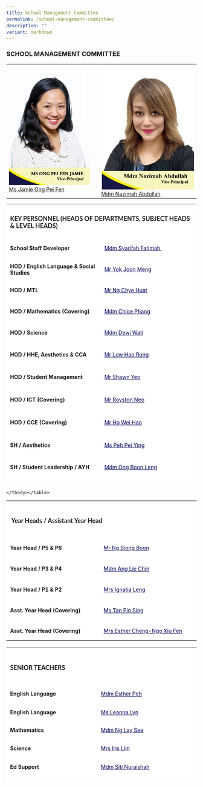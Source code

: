 ```yaml
---
title: School Management Committee
permalink: /school-management-committee/
description: ""
variant: markdown
---
```

### SCHOOL MANAGEMENT COMMITTEE



<table style="border:0px solid black">
	<tbody><tr>
		<td colspan="1">
			</td></tr><tr>
						<td width="23.5%">
			<img src="/images/Ms-Ong-Pei-Fen-Jamie-214x300.jpg"><br>
							<a href="mailto:Jamie_ONG@schools.gov.sg">Ms Jamie Ong Pei Fen</a>
		</td>
						<td width="25%">
			<img src="/images/Mdm_Nazimah1.png"><br>
			<a href="mailto:nazimah_abdullah@schools.gov.sg">Mdm Nazimah Abdullah</a>
		</td>
					</tr>
</tbody></table>


<table style="box-sizing: inherit; border-collapse: collapse; border-spacing: 0px; max-width: 100%; height: 739px; width: 867.982px; background-color: rgb(255, 255, 255);" cellpadding="0" cellspacing="0" width="99.9985%" border="0" class="inner-table"><tbody style="box-sizing: inherit;"><tr style="box-sizing: inherit; background: rgb(255, 255, 255); height: 22px;"><td style="box-sizing: inherit; padding: 5px 10px; width: 858.008px; height: 22px;" colspan="2" class="xl65"><h3 style="box-sizing: inherit; font-family: Lato, sans-serif;"><strong style="box-sizing: inherit; font-weight: bold;">KEY PERSONNEL (HEADS OF DEPARTMENTS, SUBJECT HEADS &amp; LEVEL HEADS)</strong></h3></td></tr><tr style="box-sizing: inherit; background: rgb(230, 230, 230); height: 47px;"><td style="box-sizing: inherit; padding: 5px 10px; width: 407.187px; height: 47px; background-color: rgb(255, 255, 255);"><strong style="box-sizing: inherit; font-weight: bold;">School Staff Developer</strong></td><td style="box-sizing: inherit; padding: 5px 10px; width: 450.82px; height: 47px; background-color: rgb(255, 255, 255);"><a style="box-sizing: inherit; background-color: transparent; transition: all 0.25s ease-in-out 0s; text-decoration: underline; color: rgb(1, 0, 91);" href="mailto:syarifah_fatimah@moe.edu.sg">Mdm Syarifah Fatimah&nbsp;</a></td></tr><tr style="box-sizing: inherit; background: rgb(255, 255, 255); height: 45px;"><td style="box-sizing: inherit; padding: 5px 10px; width: 407.187px; height: 45px; background-color: rgb(255, 255, 255);"><strong style="box-sizing: inherit; font-weight: bold;">HOD / English Language &amp; Social Studies</strong></td><td style="box-sizing: inherit; padding: 5px 10px; width: 450.82px; height: 45px; background-color: rgb(255, 255, 255);"><a style="box-sizing: inherit; background-color: transparent; transition: all 0.25s ease-in-out 0s; text-decoration: underline; color: rgb(1, 0, 91);" href="mailto:yok_joon_meng@moe.edu.sg">Mr Yok Joon Meng</a></td></tr><tr style="box-sizing: inherit; background: rgb(230, 230, 230); height: 45px;"><td style="box-sizing: inherit; padding: 5px 10px; width: 407.187px; height: 45px; background-color: rgb(255, 255, 255);"><strong style="box-sizing: inherit; font-weight: bold;">HOD / MTL</strong></td><td style="box-sizing: inherit; padding: 5px 10px; width: 450.82px; height: 45px; background-color: rgb(255, 255, 255);"><a style="box-sizing: inherit; background-color: transparent; transition: all 0.25s ease-in-out 0s; text-decoration: underline; color: rgb(1, 0, 91);" href="mailto:ng_chye_huat@moe.edu.sg">Mr Ng Chye Huat</a></td></tr><tr style="box-sizing: inherit; background: rgb(255, 255, 255); height: 46px;"><td style="box-sizing: inherit; padding: 5px 10px; width: 407.187px; height: 46px; background-color: rgb(255, 255, 255);"><strong style="box-sizing: inherit; font-weight: bold;">HOD / Mathematics (Covering)</strong></td><td style="box-sizing: inherit; padding: 5px 10px; width: 450.82px; height: 46px; background-color: rgb(255, 255, 255);"><a style="box-sizing: inherit; background-color: transparent; transition: all 0.25s ease-in-out 0s; text-decoration: underline; color: rgb(1, 0, 91);" href="mailto:phang_yan_fen@moe.edu.sg">Mdm Chloe Phang</a></td></tr><tr style="box-sizing: inherit; background: rgb(230, 230, 230); height: 47px;"><td style="box-sizing: inherit; padding: 5px 10px; width: 407.187px; height: 47px; background-color: rgb(255, 255, 255);"><strong style="box-sizing: inherit; font-weight: bold;">HOD / Science</strong></td><td style="box-sizing: inherit; padding: 5px 10px; width: 450.82px; height: 47px; background-color: rgb(255, 255, 255);"><a style="box-sizing: inherit; background-color: transparent; transition: all 0.25s ease-in-out 0s; text-decoration: underline; color: rgb(1, 0, 91);" href="mailto:dewi_wati_rahmat@moe.edu.sg">Mdm Dewi Wati</a></td></tr><tr style="box-sizing: inherit; background: rgb(255, 255, 255); height: 48px;"><td style="box-sizing: inherit; padding: 5px 10px; width: 407.187px; height: 48px; background-color: rgb(255, 255, 255);"><strong style="box-sizing: inherit; font-weight: bold;">HOD / HHE, Aesthetics &amp; CCA</strong></td><td style="box-sizing: inherit; padding: 5px 10px; width: 450.82px; height: 48px; background-color: rgb(255, 255, 255);"><a style="box-sizing: inherit; background-color: transparent; transition: all 0.25s ease-in-out 0s; text-decoration: underline; color: rgb(1, 0, 91);" href="mailto:low_kok_chiah@moe.edu.sg">Mr Low Hao Rong</a></td></tr><tr style="box-sizing: inherit; background: rgb(230, 230, 230); height: 50px;"><td style="box-sizing: inherit; padding: 5px 10px; width: 407.187px; height: 50px; background-color: rgb(255, 255, 255);"><strong style="box-sizing: inherit; font-weight: bold;">HOD / Student Management</strong></td><td style="box-sizing: inherit; padding: 5px 10px; width: 450.82px; height: 50px; background-color: rgb(255, 255, 255);"><a style="box-sizing: inherit; background-color: transparent; transition: all 0.25s ease-in-out 0s; text-decoration: underline; color: rgb(1, 0, 91);" href="mailto:yeo_chi_kin_shawn@moe.edu.sg">Mr Shawn Yeo</a></td></tr><tr style="box-sizing: inherit; background: rgb(255, 255, 255); height: 50px;"><td style="box-sizing: inherit; padding: 5px 10px; width: 407.187px; height: 50px; background-color: rgb(255, 255, 255);"><strong style="box-sizing: inherit; font-weight: bold;">HOD / ICT (Covering)</strong></td><td style="box-sizing: inherit; padding: 5px 10px; width: 450.82px; height: 50px; background-color: rgb(255, 255, 255);"><a style="box-sizing: inherit; background-color: transparent; transition: all 0.25s ease-in-out 0s; text-decoration: underline; color: rgb(1, 0, 91);" href="mailto:Royston_Neo_Li_Ren@moe.edu.sg">Mr Royston Neo</a></td></tr><tr style="box-sizing: inherit; background: rgb(230, 230, 230); height: 50px;"><td style="box-sizing: inherit; padding: 5px 10px; width: 407.187px; height: 50px; background-color: rgb(255, 255, 255);"><strong style="box-sizing: inherit; font-weight: bold;">HOD / CCE (Covering)</strong></td><td style="box-sizing: inherit; padding: 5px 10px; width: 450.82px; height: 50px; background-color: rgb(255, 255, 255);"><a style="box-sizing: inherit; background-color: transparent; transition: all 0.25s ease-in-out 0s; text-decoration: underline; color: rgb(1, 0, 91);" href="mailto:ho_wei_hao@moe.edu.sg"><span style="box-sizing: inherit;" id="cloak220af62f590afa6c1747480382569a8b">Mr Ho Wei Hao</span></a></td></tr><tr style="box-sizing: inherit; background: rgb(255, 255, 255); height: 51px;"><td style="box-sizing: inherit; padding: 5px 10px; width: 407.187px; height: 51px; background-color: rgb(255, 255, 255);"><strong style="box-sizing: inherit; font-weight: bold;">SH / Aesthetics</strong></td><td style="box-sizing: inherit; padding: 5px 10px; width: 450.82px; height: 51px; background-color: rgb(255, 255, 255);"><a style="box-sizing: inherit; background-color: transparent; transition: all 0.25s ease-in-out 0s; text-decoration: underline; color: rgb(1, 0, 91);" href="mailto:peh_pei_ying@moe.edu.sg">Ms Peh Pei Ying</a></td></tr><tr style="box-sizing: inherit; background: rgb(230, 230, 230); height: 10px;"><td style="box-sizing: inherit; padding: 5px 10px; width: 407.187px; height: 10px; background-color: rgb(255, 255, 255);"><p style="box-sizing: inherit; font-size: 1em;"><strong style="box-sizing: inherit; font-weight: bold;">SH / Student Leadership / AYH </strong></p></td><td style="box-sizing: inherit; padding: 5px 10px; width: 450.82px; height: 10px; background-color: rgb(255, 255, 255);"><p style="box-sizing: inherit; font-size: 1em;"><a style="box-sizing: inherit; background-color: transparent; transition: all 0.25s ease-in-out 0s; text-decoration: underline; color: rgb(1, 0, 91);" href="mailto:ong_boon_leng@moe.edu.sg">Mdm Ong Boon Leng</a></p></td></tr><tr style="box-sizing: inherit; background: rgb(255, 255, 255); height: 47px;"><td style="box-sizing: inherit; padding: 5px 10px; width: 407.187px; height: 47px; background-color: rgb(255, 255, 255);"><strong style="box-sizing: inherit; font-weight: bold;">SH/CCE (Covering)</strong></td><td style="box-sizing: inherit; padding: 5px 10px; width: 450.82px; height: 47px; background-color: rgb(255, 255, 255);"><a style="box-sizing: inherit; background-color: transparent; transition: all 0.25s ease-in-out 0s; text-decoration: underline; color: rgb(1, 0, 91);" href="mailto:tan_xin_hui_shelwyn@moe.edu.sg">Ms Shelwyn Tan</a></td></tr><tr style="box-sizing: inherit; background: rgb(230, 230, 230); height: 23px;"><td style="box-sizing: inherit; padding: 5px 10px; width: 407.187px; height: 23px; background-color: rgb(255, 255, 255);"><p style="box-sizing: inherit; font-size: 1em;"><strong style="box-sizing: inherit; font-weight: bold;">LH / English Language &amp; 21CC</strong></p></td><td style="box-sizing: inherit; padding: 5px 10px; width: 450.82px; height: 23px; background-color: rgb(255, 255, 255);"><p style="box-sizing: inherit; font-size: 1em;"><a style="box-sizing: inherit; background-color: transparent; transition: all 0.25s ease-in-out 0s; text-decoration: underline; color: rgb(1, 0, 91);" href="mailto:tan_eng_ling_catherine@moe.edu.sg">Mdm Catherine Tan</a></p></td></tr><tr style="box-sizing: inherit; background: rgb(255, 255, 255); height: 49px;"><td style="box-sizing: inherit; padding: 5px 10px; width: 407.187px; height: 49px; background-color: rgb(255, 255, 255);"><strong style="box-sizing: inherit; font-weight: bold;">LH / Chinese Language &amp; Culture</strong></td><td style="box-sizing: inherit; padding: 5px 10px; width: 450.82px; height: 49px; background-color: rgb(255, 255, 255);"><a style="box-sizing: inherit; background-color: transparent; transition: all 0.25s ease-in-out 0s; text-decoration: underline; color: rgb(1, 0, 91);" href="mailto:cai_hanfeng@moe.edu.sg">Mr Cai Hanfeng</a></td></tr><tr style="box-sizing: inherit; background: rgb(230, 230, 230); height: 43px;"></tr></tbody></table>

<table style="box-sizing: inherit; border-collapse: collapse; border-spacing: 0px; max-width: 100%; height: 374px; width: 867.995px; background-color: rgb(255, 255, 255);" cellpadding="0" cellspacing="0" width="100%" border="0" class="inner-table"><tbody style="box-sizing: inherit;"><tr style="box-sizing: inherit; background: rgb(255, 255, 255); height: 86px;"><td style="box-sizing: inherit; padding: 5px 10px; width: 867.995px; height: 86px; background-color: rgb(255, 255, 255);" colspan="2" class="xl65"><h3 style="box-sizing: inherit; font-family: Lato, sans-serif;"><strong style="box-sizing: inherit; font-weight: bold;">&nbsp;Year Heads / Assistant Year Head</strong></h3></td></tr><tr style="box-sizing: inherit; background: rgb(230, 230, 230); height: 44px;"><td style="box-sizing: inherit; padding: 5px 10px; width: 412.37px; height: 44px; background-color: rgb(255, 255, 255);"><strong style="box-sizing: inherit; font-weight: bold;"><b style="box-sizing: inherit; font-weight: bold;">Year Head / P5 &amp; P6</b></strong></td><td style="box-sizing: inherit; padding: 5px 10px; width: 455.625px; height: 44px; background-color: rgb(255, 255, 255);"><a style="box-sizing: inherit; background-color: transparent; transition: all 0.25s ease-in-out 0s; text-decoration: underline; color: rgb(1, 0, 91);" href="mailto:ng_siong_boon@moe.edu.sg">Mr Ng Siong Boon</a></td></tr><tr style="box-sizing: inherit; background: rgb(255, 255, 255); height: 46px;"><td style="box-sizing: inherit; padding: 5px 10px; width: 412.37px; height: 46px; background-color: rgb(255, 255, 255);"><strong style="box-sizing: inherit; font-weight: bold;"><b style="box-sizing: inherit; font-weight: bold;">Year Head / P3 &amp; P4</b></strong></td><td style="box-sizing: inherit; padding: 5px 10px; width: 455.625px; height: 46px; background-color: rgb(255, 255, 255);"><a style="box-sizing: inherit; background-color: transparent; transition: all 0.25s ease-in-out 0s; text-decoration: underline; color: rgb(1, 0, 91);" href="mailto:ang_lie_chin@moe.edu.sg">Mdm Ang Lie Chin</a></td></tr><tr style="box-sizing: inherit; background: rgb(230, 230, 230); height: 45px;"><td style="box-sizing: inherit; padding: 5px 10px; width: 412.37px; height: 45px; background-color: rgb(255, 255, 255);"><strong style="box-sizing: inherit; font-weight: bold;">Year Head / P1 &amp; P2&nbsp;</strong></td><td style="box-sizing: inherit; padding: 5px 10px; width: 455.625px; height: 45px; background-color: rgb(255, 255, 255);"><a style="box-sizing: inherit; background-color: transparent; transition: all 0.25s ease-in-out 0s; text-decoration: underline; color: rgb(1, 0, 91);" href="mailto:wong_thin_wing_ignatia@moe.edu.sg">Mrs Ignatia Leng</a></td></tr><tr style="box-sizing: inherit; background: rgb(255, 255, 255); height: 45px;"><td style="box-sizing: inherit; padding: 5px 10px; width: 412.37px; height: 45px; background-color: rgb(255, 255, 255);"><strong style="box-sizing: inherit; font-weight: bold;"><b style="box-sizing: inherit; font-weight: bold;">Asst. Year Head (Covering)</b></strong></td><td style="box-sizing: inherit; padding: 5px 10px; width: 455.625px; height: 45px; background-color: rgb(255, 255, 255);"><a style="box-sizing: inherit; background-color: transparent; transition: all 0.25s ease-in-out 0s; text-decoration: underline; color: rgb(1, 0, 91);" href="mailto:tan_pin_sing@moe.edu.sg">Ms Tan Pin Sing</a></td></tr><tr style="box-sizing: inherit; background: rgb(230, 230, 230); height: 42px;"><td style="box-sizing: inherit; padding: 5px 10px; width: 412.37px; height: 42px; background-color: rgb(255, 255, 255);"><strong style="box-sizing: inherit; font-weight: bold;"><b style="box-sizing: inherit; font-weight: bold;">Asst. Year Head (Covering)</b></strong></td><td style="box-sizing: inherit; padding: 5px 10px; width: 455.625px; height: 42px; background-color: rgb(255, 255, 255);"><a style="box-sizing: inherit; background-color: transparent; transition: all 0.25s ease-in-out 0s; text-decoration: underline; color: rgb(1, 0, 91);" href="mailto:ngo_xiu_fen@moe.edu.sg">Mrs Esther Cheng-Ngo Xiu Fen</a></td></tr>
	
	</tbody></table>

<table style="box-sizing: inherit; border-collapse: collapse; border-spacing: 0px; max-width: 100%; height: 355px; width: 866.953px; background-color: rgb(255, 255, 255);" cellpadding="0" cellspacing="0" width="99.8807%" border="0" class="inner-table"><colgroup style="box-sizing: inherit;"><col style="box-sizing: inherit;" width="64" span="3"></colgroup><tbody style="box-sizing: inherit;"><tr style="box-sizing: inherit; background: rgb(255, 255, 255); height: 86px;"><td style="box-sizing: inherit; padding: 5px 10px; width: 862.812px; height: 86px; background-color: rgb(255, 255, 255);" height="20" colspan="2" class="xl65"><h3 style="box-sizing: inherit; font-family: Lato, sans-serif;"><strong style="box-sizing: inherit; font-weight: bold;">SENIOR TEACHERS</strong></h3></td></tr><tr style="box-sizing: inherit; background: rgb(230, 230, 230); height: 38px;"><td style="box-sizing: inherit; padding: 5px 10px; width: 418.008px; height: 38px; background-color: rgb(255, 255, 255);" height="20"><strong style="box-sizing: inherit; font-weight: bold;">English Language</strong></td><td style="box-sizing: inherit; padding: 5px 10px; width: 444.805px; height: 38px; background-color: rgb(255, 255, 255);"><a style="box-sizing: inherit; background-color: transparent; transition: all 0.25s ease-in-out 0s; text-decoration: underline; color: rgb(1, 0, 91);" href="mailto:peh_soh_kuen@moe.edu.sg">Mdm Esther Peh</a></td></tr><tr style="box-sizing: inherit; background: rgb(255, 255, 255); height: 40px;"><td style="box-sizing: inherit; padding: 5px 10px; width: 418.008px; height: 40px; background-color: rgb(255, 255, 255);"><strong style="box-sizing: inherit; font-weight: bold;">English Language</strong></td><td style="box-sizing: inherit; padding: 5px 10px; width: 444.805px; height: 40px; background-color: rgb(255, 255, 255);"><a style="box-sizing: inherit; background-color: transparent; transition: all 0.25s ease-in-out 0s; text-decoration: underline; color: rgb(1, 0, 91);" href="mailto:leanna_lyn_gaffar@moe.edu.sg" title="[GMCP] Compose a new mail to Mdm Ang Lie Chin">Ms Leanna Lyn</a></td></tr><tr style="box-sizing: inherit; background: rgb(255, 255, 255); height: 35px;"><td style="box-sizing: inherit; padding: 5px 10px; width: 418.008px; height: 35px; background-color: rgb(255, 255, 255);"><strong style="box-sizing: inherit; font-weight: bold;">Mathematics</strong></td><td style="box-sizing: inherit; padding: 5px 10px; width: 444.805px; height: 35px; background-color: rgb(255, 255, 255);"><a style="box-sizing: inherit; background-color: transparent; transition: all 0.25s ease-in-out 0s; text-decoration: underline; color: rgb(1, 0, 91);" href="mailto:ng_lay_see_a@moe.edu.sg">Mdm Ng Lay See</a></td></tr><tr style="box-sizing: inherit; background: rgb(230, 230, 230); height: 40px;"><td style="box-sizing: inherit; padding: 5px 10px; width: 418.008px; height: 40px; background-color: rgb(255, 255, 255);" height="20"><strong style="box-sizing: inherit; font-weight: bold;">Science</strong></td><td style="box-sizing: inherit; padding: 5px 10px; width: 444.805px; height: 40px; background-color: rgb(255, 255, 255);"><a style="box-sizing: inherit; background-color: transparent; transition: all 0.25s ease-in-out 0s; text-decoration: underline; color: rgb(1, 0, 91);" href="mailto:goh_hong_buay@moe.edu.sg">Mrs Iris Lim</a></td></tr><tr style="box-sizing: inherit; background: rgb(255, 255, 255); height: 38px;"><td style="box-sizing: inherit; padding: 5px 10px; width: 418.008px; height: 38px; background-color: rgb(255, 255, 255);"><strong style="box-sizing: inherit; font-weight: bold;">Ed Support</strong></td><td style="box-sizing: inherit; padding: 5px 10px; width: 444.805px; height: 38px; background-color: rgb(255, 255, 255);"><a style="box-sizing: inherit; background-color: transparent; transition: all 0.25s ease-in-out 0s; text-decoration: underline; color: rgb(1, 0, 91);" href="mailto:siti_nuraishah_rosli@moe.edu.sg" title="[GMCP] Compose a new mail to Mdm Ang Lie Chin">Mdm Siti Nuraishah</a></td></tr><tr style="box-sizing: inherit; background: rgb(230, 230, 230); height: 42px;"><td style="box-sizing: inherit; padding: 5px 10px; width: 418.008px; height: 42px; background-color: rgb(255, 255, 255);"><strong style="box-sizing: inherit; font-weight: bold;">&nbsp;Chinese</strong></td><td style="box-sizing: inherit; padding: 5px 10px; width: 444.805px; height: 42px; background-color: rgb(255, 255, 255);">&nbsp;<a style="box-sizing: inherit; background-color: transparent; transition: all 0.25s ease-in-out 0s; text-decoration: underline; color: rgb(1, 0, 91);" href="mailto:mu_zhiming@moe.edu.sg">Mr Mu Zhiming</a></td></tr><tr style="box-sizing: inherit; background: rgb(230, 230, 230); height: 42px;"><td style="box-sizing: inherit; padding: 5px 10px; width: 418.008px; height: 42px; background-color: rgb(255, 255, 255);"><strong style="box-sizing: inherit; font-weight: bold;">&nbsp;Chinese (Covering)</strong></td><td style="box-sizing: inherit; padding: 5px 10px; width: 444.805px; height: 42px; background-color: rgb(255, 255, 255);">&nbsp;<a style="box-sizing: inherit; background-color: transparent; transition: all 0.25s ease-in-out 0s; text-decoration: underline; color: rgb(1, 0, 91);" href="loke_yik_pey@moe.edu.sg">Mdm Loke Yik Pey</a></td></tr>
	</tbody></table>